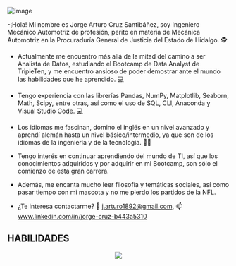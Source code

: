 ![image](https://github.com/user-attachments/assets/6bdbdf79-0da2-4e68-967c-cf564c7b2b4f)





-¡Hola! Mi nombre es Jorge Arturo Cruz Santibáñez, soy Ingeniero Mecánico Automotriz de profesión, perito en materia de Mecánica Automotriz en la
Procuraduría General de Justicia del Estado de Hidalgo. 🕵️

- Actualmente me encuentro más allá de la mitad del camino a ser Analista de Datos, estudiando el Bootcamp de Data Analyst de TripleTen, y me encuentro ansioso de poder demostrar ante el mundo
las habilidades que he aprendido. 💻

- Tengo experiencia con las librerías Pandas, NumPy, Matplotlib, Seaborn, Math, Scipy, entre otras, así como el uso de SQL, CLI, Anaconda y Visual Studio Code. 💻

- Los idiomas me fascinan, domino el inglés en un nivel avanzado y aprendí alemán hasta un nivel básico/intermedio, ya que son de los idiomas de la
ingeniería y de la tecnología. 🧑‍💻

- Tengo interés en continuar aprendiendo del mundo de TI, así que los conocimientos adquiridos y por adquirir en mi Bootcamp, son sólo el comienzo de esta
gran carrera.

- Además, me encanta mucho leer filosofía y temáticas sociales, así como pasar tiempo con mi mascota y no me pierdo los partidos de la NFL.

- ¿Te interesa contactarme? 📧 j.arturo1892@gmail.com, 📫 www.linkedin.com/in/jorge-cruz-b443a5310

## HABILIDADES

<p align="center">
  <a href="https://skillicons.dev">
    <img src="https://skillicons.dev/icons?i=git,github,py,vscode" />
  </a>
</p>
